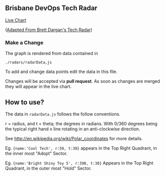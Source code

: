 ## Brisbane DevOps Tech Radar

[Live Chart](http://bnedevops.github.io/)

([Adapted From Brett Dargan's Tech Radar](https://github.com/bdargan/techradar))

### Make a Change
The graph is rendered from data contained in

```
./radars/radarData,js
```

To add and change data points edit the data in this file.

Changes will be accepted via **pull request**.
As soon as changes are merged they will appear in the live chart.

## How to use?

The data in ```radarData.js``` follows the follow conventions.

r = radius, and t = theta; the degrees in radians. With 0/360 degrees being the typical right hand x line rotating in an anti-clockwise direction.

See http://en.wikipedia.org/wiki/Polar_coordinates for more details.

Eg. ```{name:'Cool Tech', r:50, t:30}```
appears in the Top Right Quadrant, in the inner most "Adopt" Sector.

Eg. ```{name:'Bright Shiny Toy 5', r:390, t:30}```
Appears in the Top Right Quadrant, in the outer most "Hold" Sector.
